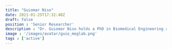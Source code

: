 ```yaml
---
title: "Guiomar Niso"
date: 2021-01-25T17:32:40Z
draft: false
position : 'Senior Researcher'
description : "Dr. Guiomar Niso holds a PhD in Biomedical Engineering at the Universidad Politécnica de Madrid and was a Postdoctoral Researcher at the Montreal Neurological Institute, McGill University and Indiana University. Dr. Niso's research uses neuroimaging to study healthy and diseased brain states, she is interested in understanding brain dynamics and its underlying mechanisms using electrophysiology. Dr. Niso has contributed to multiple open science initiatives: data repositories such as Open MEG Archives, open software such as brainlife.io, Brainstorm, and Hermes and open standards (the Brain Imaging Data Structure: BIDS). Dr. Niso chairs the BIDS Steering Group."
image : '/images/avatar/guio_meglab.png'
tags : ['active']
---
```

